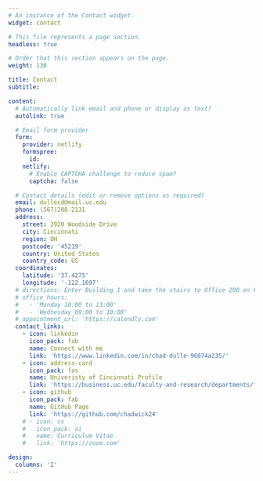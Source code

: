 ```yaml
---
# An instance of the Contact widget.
widget: contact

# This file represents a page section.
headless: true

# Order that this section appears on the page.
weight: 130

title: Contact
subtitle:

content:
  # Automatically link email and phone or display as text?
  autolink: true

  # Email form provider
  form:
    provider: netlify
    formspree:
      id:
    netlify:
      # Enable CAPTCHA challenge to reduce spam?
      captcha: false

  # Contact details (edit or remove options as required)
  email: dullecd@mail.uc.edu
  phone: (567)208-2131
  address:
    street: 2920 Woodside Drive
    city: Cincinnati
    region: OH
    postcode: '45219'
    country: United States
    country_code: US
  coordinates:
    latitude: '37.4275'
    longitude: '-122.1697'
  # directions: Enter Building 1 and take the stairs to Office 200 on Floor 2
  # office_hours:
  #   - 'Monday 10:00 to 13:00'
  #   - 'Wednesday 09:00 to 10:00'
  # appointment_url: 'https://calendly.com'
  contact_links:
    - icon: linkedin
      icon_pack: fab
      name: Connect with me
      link: 'https://www.linkedin.com/in/chad-dulle-96074a235/'
    - icon: address-card
      icon_pack: fas
      name: Univeristy of Cincinnati Profile
      link: 'https://business.uc.edu/faculty-and-research/departments/finance/research/phd-students/chadwick-dulle.html'
    - icon: github
      icon_pack: fab
      name: GitHub Page
      link: 'https://github.com/chadwick24'
    # - icon: cv
    #   icon_pack: ai
    #   name: Curriculum Vitae
    #   link: 'https://zoom.com'

design:
  columns: '2'
---
```

